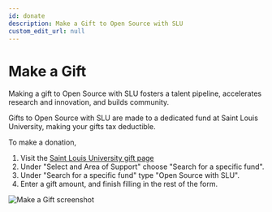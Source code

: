 ```yaml
---
id: donate
description: Make a Gift to Open Source with SLU
custom_edit_url: null
---
```

# Make a Gift

Making a gift to Open Source with SLU fosters a talent pipeline, accelerates research and innovation, and builds community.

Gifts to Open Source with SLU are made to a dedicated fund at Saint Louis University, making your gifts tax deductible. 

To make a donation,

1. Visit the [Saint Louis University gift page](https://engage.slu.edu/register/giftform?sys:gift:notes=DWEB99W9)
2. Under "Select and Area of Support" choose "Search for a specific fund".
3. Under "Search for a specific fund" type "Open Source with SLU".
4. Enter a gift amount, and finish filling in the rest of the form.

![Make a Gift screenshot](/img/make_a_gift_screenshot.png)